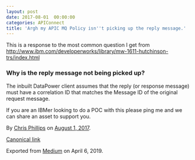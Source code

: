 ```yaml
---
layout: post
date: 2017-08-01  00:00:00
categories: APIConnect
title: 'Argh my APIC MQ Policy isn''t picking up the reply message.'
---
```



This is a response to the most common question I get from
<http://www.ibm.com/developerworks/library/mw-1611-hutchinson-trs/index.html>

### Why is the reply message not being picked up?

The inbuilt DataPower client assumes that the reply (or response
message) must have a correlation ID that matches the Message ID of the
original request message.

If you are an IBMer looking to do a POC with this please ping me and we
can share an asset to support you.





By [Chris Phillips](https://medium.com/@cminion) on
[August 1, 2017](https://medium.com/p/43f349230d86).

[Canonical
link](https://medium.com/@cminion/argh-my-apic-mq-policy-isnt-picking-up-the-reply-message-43f349230d86)

Exported from [Medium](https://medium.com) on April 6, 2019.
